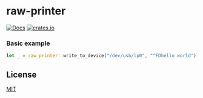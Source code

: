 # raw-printer

[![Docs](https://docs.rs/raw-printer/badge.svg)](https://docs.rs/raw-printer)
[![crates.io](https://img.shields.io/crates/v/raw-printer.svg)](https://crates.io/crates/raw-printer)

### Basic example

```rust
let _ = raw_printer::write_to_device("/dev/usb/lp0", "^FDhello world");

```

## License

[MIT](https://github.com/aws/mit-0)
